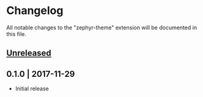 # Changelog
All notable changes to the "zephyr-theme" extension will be documented in this file.

## [Unreleased]

## 0.1.0 | 2017-11-29
- Initial release

[Unreleased]: https://github.com/atrX/vscode-zephyr-theme/compare/v0.1.0...HEAD
